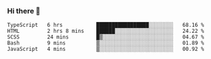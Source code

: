 ### Hi there 👋

<!--
**loki29pl/loki29pl** is a ✨ _special_ ✨ repository because its `README.md` (this file) appears on your GitHub profile.

Here are some ideas to get you started:

- 🔭 I’m currently working on ...
- 🌱 I’m currently learning ...
- 👯 I’m looking to collaborate on ...
- 🤔 I’m looking for help with ...
- 💬 Ask me about ...
- 📫 How to reach me: ...
- 😄 Pronouns: ...
- ⚡ Fun fact: ...
-->

<!--START_SECTION:waka-->
```text
TypeScript   6 hrs           █████████████████░░░░░░░░   68.16 % 
HTML         2 hrs 8 mins    ██████░░░░░░░░░░░░░░░░░░░   24.22 % 
SCSS         24 mins         █▒░░░░░░░░░░░░░░░░░░░░░░░   04.67 % 
Bash         9 mins          ▒░░░░░░░░░░░░░░░░░░░░░░░░   01.89 % 
JavaScript   4 mins          ▒░░░░░░░░░░░░░░░░░░░░░░░░   00.92 % 
```
<!--END_SECTION:waka-->

